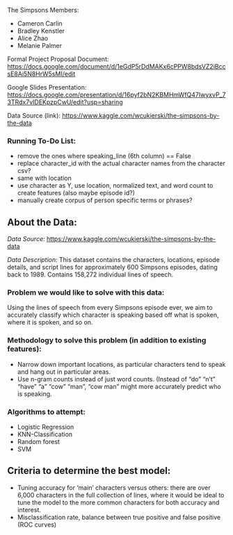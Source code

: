 The Simpsons Members:
* Cameron Carlin
* Bradley Kenstler
* Alice Zhao
* Melanie Palmer

Formal Project Proposal Document: https://docs.google.com/document/d/1eGdP5rDdMAKx6cPPW8bdsVZ2iBccsE8Ai5N8HrW5sMI/edit

Google Slides Presentation: https://docs.google.com/presentation/d/16pyf2bN2KBMHmWfQ47IwyxvP_73TRdx7vIDEKpzpCwU/edit?usp=sharing

Data Source (link): https://www.kaggle.com/wcukierski/the-simpsons-by-the-data

### Running To-Do List:
* remove the ones where speaking_line (6th column) == False
* replace character_id with the actual character names from the character csv?
* same with location
* use character as Y, use location, normalized text, and word count to create features (also maybe episode id?)
* manually create corpus of person specific terms or phrases?

## About the Data:
*Data Source:* https://www.kaggle.com/wcukierski/the-simpsons-by-the-data

*Data Description:* This dataset contains the characters, locations, episode details, and script lines for approximately 600 Simpsons episodes, dating back to 1989. Contains 158,272 individual lines of speech.


### Problem we would like to solve with this data:
Using the lines of speech from every Simpsons episode ever, we aim to accurately classify which character is speaking based off what is spoken, where it is spoken, and so on.


### Methodology to solve this problem (in addition to existing features):
* Narrow down important locations, as particular characters tend to speak and hang out in particular areas.
* Use n-gram counts instead of just word counts. (Instead of “do” “n’t” “have” “a” “cow” “man”, “cow man” might more accurately predict who is speaking.


### Algorithms to attempt:
* Logistic Regression 
* KNN-Classification 
* Random forest
* SVM


## Criteria to determine the best model:
* Tuning accuracy for ‘main’ characters versus others: there are over 6,000 characters in the full collection of lines, where it would be ideal to tune the model to the more common characters for both accuracy and interest. 
* Misclassification rate, balance between true positive and false positive (ROC curves)
